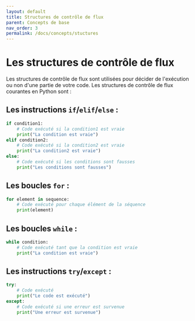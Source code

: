 ```yaml
---
layout: default
title: Structures de contrôle de flux
parent: Concepts de base
nav_order: 3
permalink: /docs/concepts/stuctures
---
```


# Les structures de contrôle de flux
Les structures de contrôle de flux sont utilisées pour décider de l'exécution ou non d'une partie de votre code. Les structures de contrôle de flux courantes en Python sont :

## Les instructions `if`/`elif`/`else` :
```python
if condition1:
    # Code exécuté si la condition1 est vraie
    print("La condition est vraie")
elif condition2:
    # Code exécuté si la condition2 est vraie
    print("La condition2 est vraie")
else:
    # Code exécuté si les conditions sont fausses
    print("Les conditions sont fausses")
```

## Les boucles `for` :
```python
for element in sequence:
    # Code exécuté pour chaque élément de la séquence
    print(element)
```

## Les boucles `while` :
```python
while condition:
    # Code exécuté tant que la condition est vraie
    print("La condition est vraie")
```

## Les instructions `try`/`except` :
```python
try:
    # Code exécuté
    print("Le code est exécuté")
except:
    # Code exécuté si une erreur est survenue
    print("Une erreur est survenue")
```
